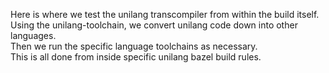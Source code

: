 Here is where we test the unilang transcompiler from within the build itself.  
Using the unilang-toolchain, we convert unilang code down into other languages.  
Then we run the specific language toolchains as necessary.  
This is all done from inside specific unilang bazel build rules.  
